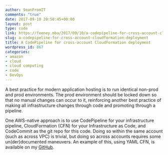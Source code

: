 ```yaml
---
author: SeanFromIT
comments: "true"
date: 2017-09-10 20:50:45+00:00
layout: post
type: code
link: https://feeney.mba/2017/09/10/a-codepipeline-for-cross-account-cloudformation-deployment/
slug: a-codepipeline-for-cross-account-cloudformation-deployment
title: A CodePipeline for cross-account CloudFormation deployment
wordpress_id: 867
categories:
- amazon
- cloud
- cloud computing
- code
- DevOps
---
```


A best practice for modern application hosting is to run identical non-prod and prod environments. The prod environment should be locked down so that no manual changes can occur to it, reinforcing another best practice of making all infrastructure changes through code and promoting through a pipeline.

One AWS-native approach is to use CodePipeline for your infrastructure pipeline, CloudFormation (CFN) for your Infrastructure as Code, and CodeCommit as the git repo for this code. Doing so within the same account (such as across VPC) is trivial, but doing so across accounts requires some un(der)documented maneuvers. An example of this, using YAML CFN, is available on my [GitHub](https://github.com/SeanFromIT/Tools/tree/master/CFNCodePipeline).

